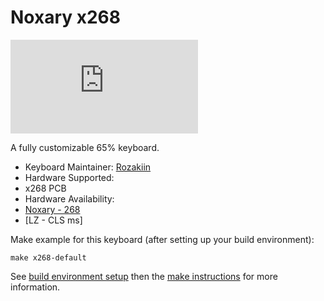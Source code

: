 # Noxary x268

![x268](https://geekhack.org/index.php?action=dlattach;topic=96377.0;attach=198826;image)

A fully customizable 65% keyboard.

* Keyboard Maintainer: [Rozakiin](https://github.com/rozakiin)
* Hardware Supported: 
* x268 PCB
* Hardware Availability: 
* [Noxary - 268]()
* [LZ - CLS ms]

Make example for this keyboard (after setting up your build environment):

    make x268-default

See [build environment setup](https://docs.qmk.fm/build_environment_setup.html) then the [make instructions](https://docs.qmk.fm/make_instructions.html) for more information.
